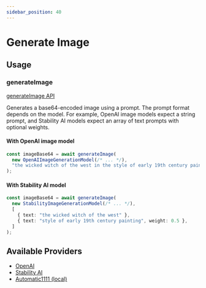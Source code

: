```yaml
---
sidebar_position: 40
---
```


# Generate Image

## Usage

### generateImage

[generateImage API](/api/modules#generateimage)

Generates a base64-encoded image using a prompt.
The prompt format depends on the model.
For example, OpenAI image models expect a string prompt, and Stability AI models expect an array of text prompts with optional weights.

#### With OpenAI image model

```ts
const imageBase64 = await generateImage(
  new OpenAIImageGenerationModel(/* ... */),
  "the wicked witch of the west in the style of early 19th century painting"
);
```

#### With Stability AI model

```ts
const imageBase64 = await generateImage(
  new StabilityImageGenerationModel(/* ... */),
  [
    { text: "the wicked witch of the west" },
    { text: "style of early 19th century painting", weight: 0.5 },
  ]
);
```

## Available Providers

- [OpenAI](/integration/model-provider/openai)
- [Stability AI](/integration/model-provider/stability)
- [Automatic1111 (local)](/integration/model-provider/automatic1111)
